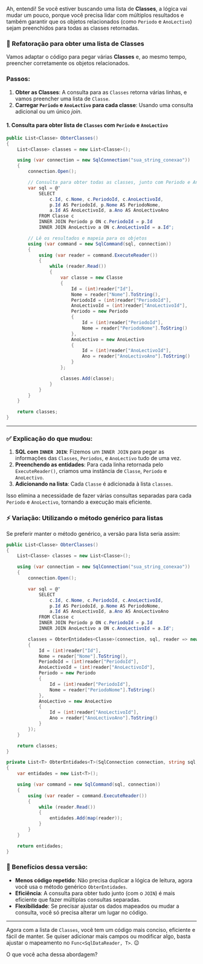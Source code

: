 Ah, entendi! Se você estiver buscando uma lista de **Classes**, a lógica vai mudar um pouco, porque você precisa lidar com múltiplos resultados e também garantir que os objetos relacionados (como `Periodo` e `AnoLectivo`) sejam preenchidos para todas as classes retornadas.

### 🔄 Refatoração para obter uma lista de Classes

Vamos adaptar o código para pegar várias **Classes** e, ao mesmo tempo, preencher corretamente os objetos relacionados.

### Passos:
1. **Obter as Classes**: A consulta para as `Classes` retorna várias linhas, e vamos preencher uma lista de `Classe`.
2. **Carregar `Periodo` e `AnoLectivo` para cada classe**: Usando uma consulta adicional ou um único _join_.

#### 1. **Consulta para obter lista de `Classes` com `Periodo` e `AnoLectivo`**

```csharp
public List<Classe> ObterClasses()
{
    List<Classe> classes = new List<Classe>();

    using (var connection = new SqlConnection("sua_string_conexao"))
    {
        connection.Open();

        // Consulta para obter todas as classes, junto com Periodo e AnoLectivo
        var sql = @"
            SELECT 
                c.Id, c.Nome, c.PeriodoId, c.AnoLectivoId,
                p.Id AS PeriodoId, p.Nome AS PeriodoNome,
                a.Id AS AnoLectivoId, a.Ano AS AnoLectivoAno
            FROM Classe c
            INNER JOIN Periodo p ON c.PeriodoId = p.Id
            INNER JOIN AnoLectivo a ON c.AnoLectivoId = a.Id";

        // Lê os resultados e mapeia para os objetos
        using (var command = new SqlCommand(sql, connection))
        {
            using (var reader = command.ExecuteReader())
            {
                while (reader.Read())
                {
                    var classe = new Classe
                    {
                        Id = (int)reader["Id"],
                        Nome = reader["Nome"].ToString(),
                        PeriodoId = (int)reader["PeriodoId"],
                        AnoLectivoId = (int)reader["AnoLectivoId"],
                        Periodo = new Periodo
                        {
                            Id = (int)reader["PeriodoId"],
                            Nome = reader["PeriodoNome"].ToString()
                        },
                        AnoLectivo = new AnoLectivo
                        {
                            Id = (int)reader["AnoLectivoId"],
                            Ano = reader["AnoLectivoAno"].ToString()
                        }
                    };

                    classes.Add(classe);
                }
            }
        }
    }

    return classes;
}
```

---

### ✅ Explicação do que mudou:
1. **SQL com `INNER JOIN`**: Fizemos um `INNER JOIN` para pegar as informações das `Classes`, `Periodos`, e `AnoLectivo` tudo de uma vez.
2. **Preenchendo as entidades**: Para cada linha retornada pelo `ExecuteReader()`, criamos uma instância de `Classe`, `Periodo` e `AnoLectivo`. 
3. **Adicionando na lista**: Cada `Classe` é adicionada à lista `classes`.

Isso elimina a necessidade de fazer várias consultas separadas para cada `Periodo` e `AnoLectivo`, tornando a execução mais eficiente.

### ⚡ Variação: Utilizando o método genérico para listas

Se preferir manter o método genérico, a versão para lista seria assim:

```csharp
public List<Classe> ObterClasses()
{
    List<Classe> classes = new List<Classe>();

    using (var connection = new SqlConnection("sua_string_conexao"))
    {
        connection.Open();

        var sql = @"
            SELECT 
                c.Id, c.Nome, c.PeriodoId, c.AnoLectivoId,
                p.Id AS PeriodoId, p.Nome AS PeriodoNome,
                a.Id AS AnoLectivoId, a.Ano AS AnoLectivoAno
            FROM Classe c
            INNER JOIN Periodo p ON c.PeriodoId = p.Id
            INNER JOIN AnoLectivo a ON c.AnoLectivoId = a.Id";

        classes = ObterEntidades<Classe>(connection, sql, reader => new Classe
        {
            Id = (int)reader["Id"],
            Nome = reader["Nome"].ToString(),
            PeriodoId = (int)reader["PeriodoId"],
            AnoLectivoId = (int)reader["AnoLectivoId"],
            Periodo = new Periodo
            {
                Id = (int)reader["PeriodoId"],
                Nome = reader["PeriodoNome"].ToString()
            },
            AnoLectivo = new AnoLectivo
            {
                Id = (int)reader["AnoLectivoId"],
                Ano = reader["AnoLectivoAno"].ToString()
            }
        });
    }

    return classes;
}

private List<T> ObterEntidades<T>(SqlConnection connection, string sql, Func<SqlDataReader, T> map)
{
    var entidades = new List<T>();

    using (var command = new SqlCommand(sql, connection))
    {
        using (var reader = command.ExecuteReader())
        {
            while (reader.Read())
            {
                entidades.Add(map(reader));
            }
        }
    }

    return entidades;
}
```

### 🧼 Benefícios dessa versão:

- **Menos código repetido**: Não precisa duplicar a lógica de leitura, agora você usa o método genérico `ObterEntidades`.
- **Eficiência**: A consulta para obter tudo junto (com o `JOIN`) é mais eficiente que fazer múltiplas consultas separadas.
- **Flexibilidade**: Se precisar ajustar os dados mapeados ou mudar a consulta, você só precisa alterar um lugar no código.

---

Agora com a lista de `Classes`, você tem um código mais conciso, eficiente e fácil de manter. Se quiser adicionar mais campos ou modificar algo, basta ajustar o mapeamento no `Func<SqlDataReader, T>`. 😉

O que você acha dessa abordagem?